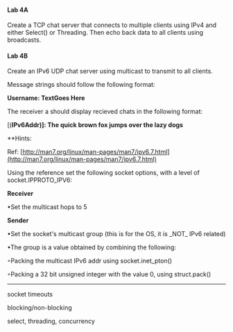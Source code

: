 #### Lab 4A

Create a TCP chat server that connects to multiple clients using IPv4 and either Select\(\) or Threading. Then echo back data to all clients using broadcasts.

#### Lab 4B

Create an IPv6 UDP chat server using multicast to transmit to all clients.

Message strings should follow the following format:

**Username: TextGoes Here**

The receiver a should display recieved chats in the following format:

\[\(**IPv6Addr\)\]: The quick brown fox jumps over the lazy dogs**

\*\*Hints:

Ref: [http://man7.org/linux/man-pages/man7/ipv6.7.html](http://man7.org/linux/man-pages/man7/ipv6.7.html)

Using the reference set the following socket options, with a level of socket.IPPROTO\_IPV6:

**Receiver**

•Set the multicast hops to 5

**Sender**

•Set the socket's multicast group \(this is for the OS, it is \_NOT\_ IPv6 related\)

•The group is a value obtained by combining the following:

◦Packing the multicast IPv6 addr using socket.inet\_pton\(\)

◦Packing a 32 bit unsigned integer with the value 0, using struct.pack\(\)

---

socket timeouts

blocking/non-blocking

select, threading, concurrency

